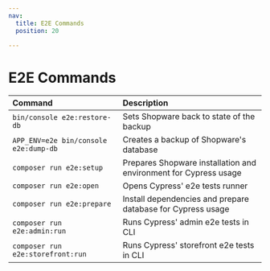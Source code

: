 ```yaml
---
nav:
  title: E2E Commands
  position: 20

---
```


# E2E Commands

| Command                               | Description                                                      |
|:--------------------------------------|:-----------------------------------------------------------------|
| `bin/console e2e:restore-db`          | Sets Shopware back to state of the backup                        |
| `APP_ENV=e2e bin/console e2e:dump-db` | Creates a backup of Shopware's database                          |
| `composer run e2e:setup`              | Prepares Shopware installation and environment for Cypress usage |
| `composer run e2e:open`               | Opens Cypress' e2e tests runner                                  |
| `composer run e2e:prepare`            | Install dependencies and prepare database for Cypress usage      |
| `composer run e2e:admin:run`          | Runs Cypress' admin e2e tests in CLI                             |
| `composer run e2e:storefront:run`     | Runs Cypress' storefront e2e tests in CLI                        |
